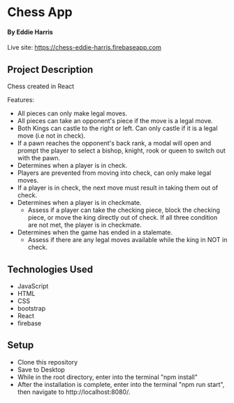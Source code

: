 # Chess App

#### By Eddie Harris

Live site: https://chess-eddie-harris.firebaseapp.com

## Project Description

Chess created in React

Features:
- All pieces can only make legal moves.
- All pieces can take an opponent's piece if the move is a legal move.
- Both Kings can castle to the right or left. Can only castle if it is a legal move (i.e not in check).
- If a pawn reaches the opponent's back rank, a modal will open and prompt the player to select a bishop, knight, rook or queen to switch out with the pawn.
- Determines when a player is in check.
- Players are prevented from moving into check, can only make legal moves.
- If a player is in check, the next move must result in taking them out of check.
- Determines when a player is in checkmate.
  - Assess if a player can take the checking piece, block the checking piece, or move the king directly out of check. If all three condition are not met, the player is in checkmate.
- Determines when the game has ended in a stalemate.
  - Assess if there are any legal moves available while the king in NOT in check.

## Technologies Used
- JavaScript
- HTML
- CSS
- bootstrap
- React
- firebase

## Setup

* Clone this repository
* Save to Desktop
* While in the root directory, enter into the terminal "npm install"
* After the installation is complete, enter into the terminal "npm run start", then navigate to http://localhost:8080/.
